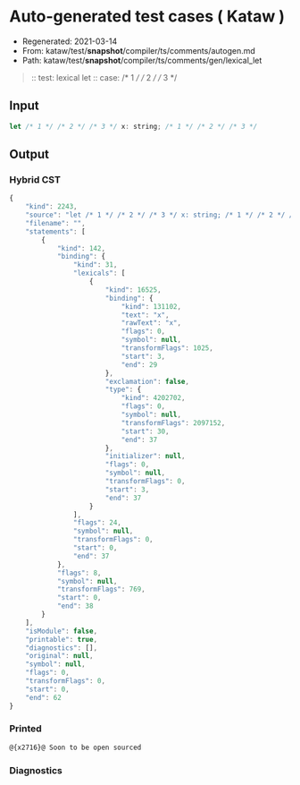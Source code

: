 # Auto-generated test cases ( Kataw )
- Regenerated: 2021-03-14
- From: kataw/test/__snapshot__/compiler/ts/comments/autogen.md
- Path: kataw/test/__snapshot__/compiler/ts/comments/gen/lexical_let
> :: test: lexical let
> :: case: /* 1 */ /* 2 */ /* 3 */
## Input

`````js
let /* 1 */ /* 2 */ /* 3 */ x: string; /* 1 */ /* 2 */ /* 3 */
`````

## Output

### Hybrid CST

```javascript
{
    "kind": 2243,
    "source": "let /* 1 */ /* 2 */ /* 3 */ x: string; /* 1 */ /* 2 */ /* 3 */",
    "filename": "",
    "statements": [
        {
            "kind": 142,
            "binding": {
                "kind": 31,
                "lexicals": [
                    {
                        "kind": 16525,
                        "binding": {
                            "kind": 131102,
                            "text": "x",
                            "rawText": "x",
                            "flags": 0,
                            "symbol": null,
                            "transformFlags": 1025,
                            "start": 3,
                            "end": 29
                        },
                        "exclamation": false,
                        "type": {
                            "kind": 4202702,
                            "flags": 0,
                            "symbol": null,
                            "transformFlags": 2097152,
                            "start": 30,
                            "end": 37
                        },
                        "initializer": null,
                        "flags": 0,
                        "symbol": null,
                        "transformFlags": 0,
                        "start": 3,
                        "end": 37
                    }
                ],
                "flags": 24,
                "symbol": null,
                "transformFlags": 0,
                "start": 0,
                "end": 37
            },
            "flags": 8,
            "symbol": null,
            "transformFlags": 769,
            "start": 0,
            "end": 38
        }
    ],
    "isModule": false,
    "printable": true,
    "diagnostics": [],
    "original": null,
    "symbol": null,
    "flags": 0,
    "transformFlags": 0,
    "start": 0,
    "end": 62
}
```

### Printed

```javascript
@{x2716}@ Soon to be open sourced
```

### Diagnostics

```javascript

```

